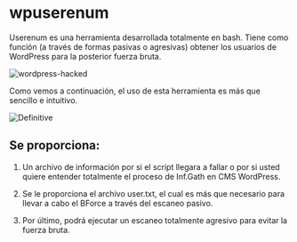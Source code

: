 # wpuserenum
Userenum es una herramienta desarrollada totalmente en bash. Tiene como función (a través de formas pasivas o agresivas) obtener los usuarios de WordPress para la posterior fuerza bruta.




![wordpress-hacked](https://user-images.githubusercontent.com/92258683/167696390-e21b65d0-6e57-4c82-8d4f-b34d270a4b6c.jpg)




Como vemos a continuación, el uso de esta herramienta es más que sencillo e intuitivo.

![Definitive](https://user-images.githubusercontent.com/92258683/167695847-09be38f4-3b7b-4063-8709-55a9a05f04e3.jpg)

## Se proporciona:

  1. Un archivo de información por si el script llegara a fallar o por si usted quiere entender totalmente el proceso de Inf.Gath en CMS WordPress.
  
  2. Se le proporciona el archivo user.txt, el cual es más que necesario para llevar a cabo el BForce a través del escaneo pasivo.

  3. Por último, podrá ejecutar un escaneo totalmente agresivo para evitar la fuerza bruta.
